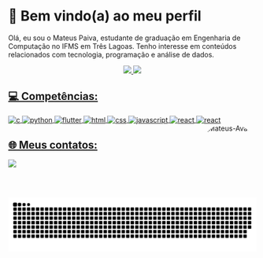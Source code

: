 # 👋 Bem vindo(a) ao meu perfil
Olá, eu sou o Mateus Paiva, estudante de graduação em Engenharia de Computação no IFMS em Três Lagoas. Tenho interesse em conteúdos relacionados com tecnologia, programação e análise de dados.
 <div align="center">
  <a href="https://github.com/mateusopaiva">
  <img height="180em" src="https://github-readme-stats.vercel.app/api?username=mateusopaiva&show_icons=true&theme=dark&include_all_commits=true&count_private=true"/>
  <img height="180em" src="https://github-readme-stats.vercel.app/api/top-langs/?username=mateusopaiva&layout=compact&langs_count=7&theme=dark"/>
</div>

## 💻 Competências:
<div style="display: inline_block">
  <img align="center" alt="c" height="30" width="30" src="https://cdn.jsdelivr.net/gh/devicons/devicon/icons/c/c-original.svg"/>
  <img align="center" alt="python" height="30" width="30" src="https://cdn.jsdelivr.net/gh/devicons/devicon/icons/python/python-original.svg" />
  <img align="center" alt="flutter" height="30" width="30" src="https://cdn.jsdelivr.net/gh/devicons/devicon/icons/flutter/flutter-original.svg"/>
  <img align="center" alt="html" height="30" width="30" src="https://cdn.jsdelivr.net/gh/devicons/devicon/icons/html5/html5-original.svg"/>
  <img align="center" alt="css" height="30" width="30" src="https://cdn.jsdelivr.net/gh/devicons/devicon/icons/css3/css3-original.svg"/>
  <img align="center" alt="javascript" height="30" width="30" src="https://cdn.jsdelivr.net/gh/devicons/devicon/icons/javascript/javascript-original.svg"/>
  <img align="center" alt="react" height="30" width="30" src="https://cdn.jsdelivr.net/gh/devicons/devicon/icons/react/react-original.svg"/>
  <img align="center" alt="react" height="30" width="30" src="https://cdn.jsdelivr.net/gh/devicons/devicon/icons/pandas/pandas-original.svg"/>
  <img align="right" alt="Mateus-Avatar" height="150" style="border-radius:50px;" src= "https://user-images.githubusercontent.com/106707389/181863920-b65a78eb-75aa-418f-8798-7198542cfc66.png">
 </div>
          
## 🌐 Meus contatos:
<div>
  <a href="https://www.linkedin.com/in/mateusopaiva/" target="_blank"><img src="https://img.shields.io/badge/LinkedIn-0077B5?style=for-the-badge&logo=linkedin&logoColor=white" target="_blank"></a>
 
 ![Snake animation](https://github.com/mateusopaiva/mateusopaiva/blob/output/github-contribution-grid-snake.svg)
</div>
